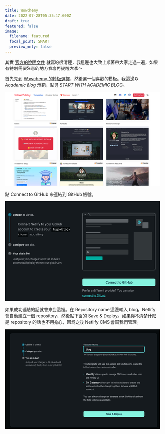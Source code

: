 ```yaml
---
title: Wowchemy
date: 2022-07-28T05:35:47.600Z
draft: true
featured: false
image:
  filename: featured
  focal_point: SMART
  preview_only: false
---
```

其實 [官方的說明文件](https://wowchemy.com/docs/getting-started/hugo-github-quickstart/) 就寫的很清楚，我這邊也大致上順著帶大家走過一遍，如果有特別需要注意的地方我會再提醒大家～

首先先到 [Wowchemy 的模板選擇](https://wowchemy.com/hugo-themes/)，然後選一個喜歡的模板。我這邊以 *Academic Blog* 示範，點選 *START WITH ACADEMIC BLOG*。

![Select a hugo theme](2022-07-28_13-59.png "Wowchemy 模板選擇")

點 Connect to GitHub 來連結到 GitHub 帳號。

![Connect to GitHub](2022-07-28_14-10.png)

如果成功連結的話就會來到這裡。在 Repository name 這邊輸入 blog。Netlify 會自動建立一個 repository，然後點下面的 Save & Deploy。如果你不清楚什麼是 repository 的話也不用擔心，因爲之後 Netlify CMS 會幫我們管理。

![Entering repository name](2022-07-28_14-16.png)